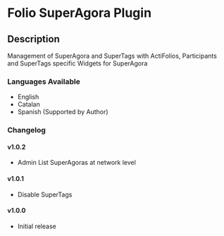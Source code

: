 # Folio SuperAgora Plugin

## Description

Management of SuperAgora and SuperTags with ActiFolios, Participants and SuperTags specific Widgets for SuperAgora

### Languages Available

- English
- Catalan
- Spanish (Supported by Author)


### Changelog

#### v1.0.2
- Admin List SuperAgoras at network level


#### v1.0.1
- Disable SuperTags


#### v1.0.0
- Initial release
